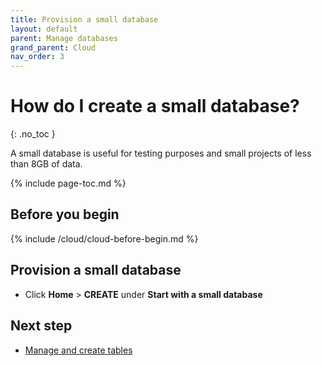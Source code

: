 ```yaml
---
title: Provision a small database
layout: default
parent: Manage databases
grand_parent: Cloud
nav_order: 3
---
```


# How do I create a small database?
{: .no_toc }

A small database is useful for testing purposes and small projects of less than 8GB of data.

{% include page-toc.md %}

## Before you begin

{% include /cloud/cloud-before-begin.md %}

## Provision a small database

* Click **Home** > **CREATE** under **Start with a small database**

## Next step

* [Manage and create tables](/docs/cloud/cloud-tables/cloud-table-manage)
